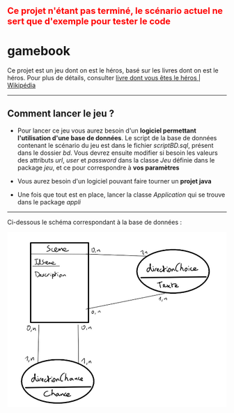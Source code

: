 <span style="color:red; font-weight:bold; font-size:20px;">Ce projet n'étant pas terminé, le scénario actuel ne sert que d'exemple pour tester le code</span>

# gamebook

Ce projet est un jeu dont on est le héros, basé sur les livres dont on est le héros. Pour plus de détails, consulter [livre dont vous êtes le héros | Wikipédia](https://fr.wikipedia.org/wiki/Un_livre_dont_vous_%C3%AAtes_le_h%C3%A9ros)

***

## Comment lancer le jeu ?

* Pour lancer ce jeu vous aurez besoin d'un **logiciel permettant l'utilisation d'une base de données**. Le script de la base de données contenant le scénario du jeu est dans le fichier *scriptBD.sql*, présent dans le dossier *bd*. Vous devrez ensuite modifier si besoin les valeurs des attributs *url*, *user* et *password* dans la classe *Jeu* définie dans le package *jeu*, et ce pour correspondre à **vos paramètres**

* Vous aurez besoin d'un logiciel pouvant faire tourner un **projet java**

* Une fois que tout est en place, lancer la classe *Application* qui se trouve dans le package *appli*

***

Ci-dessous le schéma correspondant à la base de données :

![Schéma introuvable](./img/schemaBD.jpg)